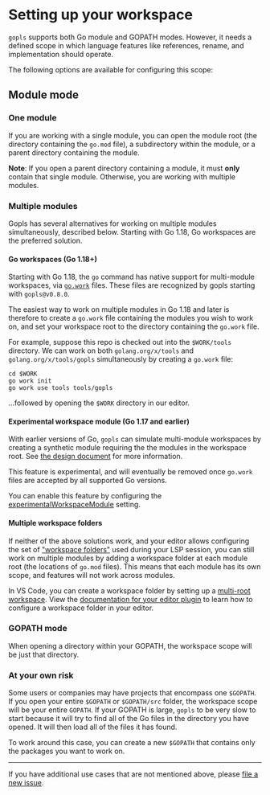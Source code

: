 # Setting up your workspace

`gopls` supports both Go module and GOPATH modes. However, it needs a defined
scope in which language features like references, rename, and implementation
should operate.

The following options are available for configuring this scope:

## Module mode

### One module

If you are working with a single module, you can open the module root (the
directory containing the `go.mod` file), a subdirectory within the module,
or a parent directory containing the module.

**Note**: If you open a parent directory containing a module, it must **only**
contain that single module. Otherwise, you are working with multiple modules.

### Multiple modules

Gopls has several alternatives for working on multiple modules simultaneously,
described below. Starting with Go 1.18, Go workspaces are the preferred solution.

#### Go workspaces (Go 1.18+)

Starting with Go 1.18, the `go` command has native support for multi-module
workspaces, via [`go.work`](https://go.dev/ref/mod#workspaces) files. These
files are recognized by gopls starting with `gopls@v0.8.0`.

The easiest way to work on multiple modules in Go 1.18 and later is therefore
to create a `go.work` file containing the modules you wish to work on, and set
your workspace root to the directory containing the `go.work` file.

For example, suppose this repo is checked out into the `$WORK/tools` directory.
We can work on both `golang.org/x/tools` and `golang.org/x/tools/gopls`
simultaneously by creating a `go.work` file:

```
cd $WORK
go work init
go work use tools tools/gopls
```

...followed by opening the `$WORK` directory in our editor.

#### Experimental workspace module (Go 1.17 and earlier)

With earlier versions of Go, `gopls` can simulate multi-module workspaces by
creating a synthetic module requiring the the modules in the workspace root.
See [the design document](https://github.com/golang/proposal/blob/master/design/37720-gopls-workspaces.md)
for more information.

This feature is experimental, and will eventually be removed once `go.work`
files are accepted by all supported Go versions.

You can enable this feature by configuring the
[experimentalWorkspaceModule](settings.md#experimentalworkspacemodule-bool)
setting.

#### Multiple workspace folders

If neither of the above solutions work, and your editor allows configuring the
set of
["workspace folders"](https://microsoft.github.io/language-server-protocol/specifications/specification-3-17/#workspaceFolder)
used during your LSP session, you can still work on multiple modules by adding
a workspace folder at each module root (the locations of `go.mod` files). This
means that each module has its own scope, and features will not work across
modules. 

In VS Code, you can create a workspace folder by setting up a
[multi-root workspace](https://code.visualstudio.com/docs/editor/multi-root-workspaces).
View the [documentation for your editor plugin](../README.md#editor) to learn how to
configure a workspace folder in your editor.

### GOPATH mode

When opening a directory within your GOPATH, the workspace scope will be just
that directory.

### At your own risk

Some users or companies may have projects that encompass one `$GOPATH`. If you
open your entire `$GOPATH` or `$GOPATH/src` folder, the workspace scope will be
your entire `GOPATH`. If your GOPATH is large, `gopls` to be very slow to start
because it will try to find all of the Go files in the directory you have
opened. It will then load all of the files it has found.

To work around this case, you can create a new `$GOPATH` that contains only the
packages you want to work on.

---

If you have additional use cases that are not mentioned above, please
[file a new issue](https://github.com/golang/go/issues/new).
